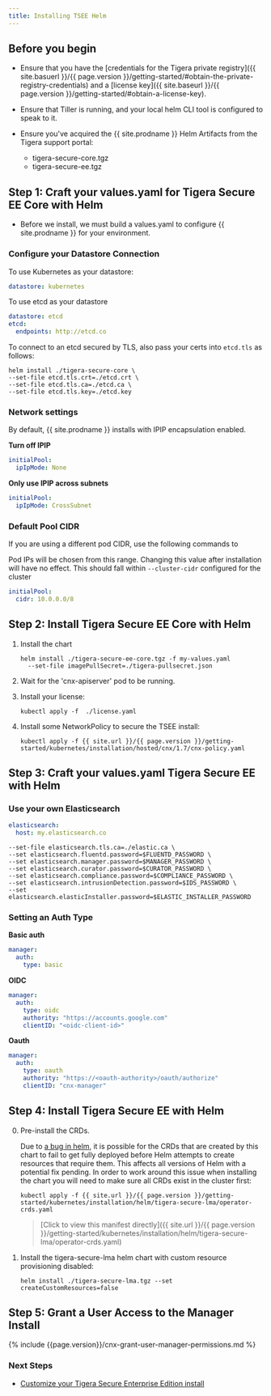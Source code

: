 ```yaml
---
title: Installing TSEE Helm
---
```


## Before you begin

- Ensure that you have the [credentials for the Tigera private registry]({{ site.basuerl }}/{{ page.version }}/getting-started/#obtain-the-private-registry-credentials)
  and a [license key]({{ site.baseurl }}/{{ page.version }}/getting-started/#obtain-a-license-key).

- Ensure that Tiller is running, and your local helm CLI tool is configured to speak to it.

- Ensure you've acquired the {{ site.prodname }} Helm Artifacts from the Tigera support portal:

  - tigera-secure-core.tgz
  - tigera-secure-ee.tgz

## Step 1: Craft your values.yaml for Tigera Secure EE Core with Helm

- Before we install, we must build a values.yaml to configure {{ site.prodname }} for your environment.

### Configure your Datastore Connection

To use Kubernetes as your datastore:

```yaml
datastore: kubernetes
```

To use etcd as your datastore

```yaml
datastore: etcd
etcd:
  endpoints: http://etcd.co
```

To connect to an etcd secured by TLS, also pass your certs into `etcd.tls` as follows:

```
helm install ./tigera-secure-core \
--set-file etcd.tls.crt=./etcd.crt \
--set-file etcd.tls.ca=./etcd.ca \
--set-file etcd.tls.key=./etcd.key
```

### Network settings

By default, {{ site.prodname }} installs with IPIP encapsulation enabled.

**Turn off IPIP**

```yaml
initialPool:
  ipIpMode: None
```

**Only use IPIP across subnets**

```yaml
initialPool:
  ipIpMode: CrossSubnet
```

### Default Pool CIDR

If you are using a different pod CIDR, use the following commands to

Pod IPs will be chosen from this range. Changing this value after installation will have no effect. This should fall within `--cluster-cidr` configured for the cluster

```yaml
initialPool:
  cidr: 10.0.0.0/8
```

## Step 2: Install Tigera Secure EE Core with Helm

1. Install the chart

   ```
   helm install ./tigera-secure-ee-core.tgz -f my-values.yaml
     --set-file imagePullSecret=./tigera-pullsecret.json
   ```

2. Wait for the 'cnx-apiserver' pod to be running.

3. Install your license:

   ```
   kubectl apply -f  ./license.yaml
   ```

4. Install some NetworkPolicy to secure the TSEE install:

   ```
   kubectl apply -f {{ site.url }}/{{ page.version }}/getting-started/kubernetes/installation/hosted/cnx/1.7/cnx-policy.yaml
   ```

## Step 3: Craft your values.yaml Tigera Secure EE with Helm

### Use your own Elasticsearch

```yaml
elasticsearch:
  host: my.elasticsearch.co
```

```
--set-file elasticsearch.tls.ca=./elastic.ca \
--set elasticsearch.fluentd.password=$FLUENTD_PASSWORD \
--set elasticsearch.manager.password=$MANAGER_PASSWORD \
--set elasticsearch.curator.password=$CURATOR_PASSWORD \
--set elasticsearch.compliance.password=$COMPLIANCE_PASSWORD \
--set elasticsearch.intrusionDetection.password=$IDS_PASSWORD \
--set elasticsearch.elasticInstaller.password=$ELASTIC_INSTALLER_PASSWORD
```

### Setting an Auth Type

**Basic auth**

```yaml
manager:
  auth:
    type: basic
```

**OIDC**

```yaml
manager:
  auth:
    type: oidc
    authority: "https://accounts.google.com"
    clientID: "<oidc-client-id>"
```

**Oauth**

```yaml
manager:
  auth:
    type: oauth
    authority: "https://<oauth-authority>/oauth/authorize"
    clientID: "cnx-manager"
```

## Step 4: Install Tigera Secure EE with Helm

0. Pre-install the CRDs.

   Due to [a bug in helm](https://github.com/helm/helm/issues/4925), it is possible for the CRDs that are created by this chart to fail to get fully deployed before Helm attempts to create resources that require them. This affects all versions of Helm with a potential fix pending. In order to work around this issue when installing the chart you will need to make sure all CRDs exist in the cluster first:

   ```
   kubectl apply -f {{ site.url }}/{{ page.version }}/getting-started/kubernetes/installation/helm/tigera-secure-lma/operator-crds.yaml
   ```

   >[Click to view this manifest directly]({{ site.url }}/{{ page.version }}/getting-started/kubernetes/installation/helm/tigera-secure-lma/operator-crds.yaml)


1. Install the tigera-secure-lma helm chart with custom resource provisioning disabled:

   ```
   helm install ./tigera-secure-lma.tgz --set createCustomResources=false
   ```

## Step 5: Grant a User Access to the Manager Install

{% include {{page.version}}/cnx-grant-user-manager-permissions.md %}

### Next Steps

- [Customize your Tigera Secure Enterprise Edition install](configuring)

